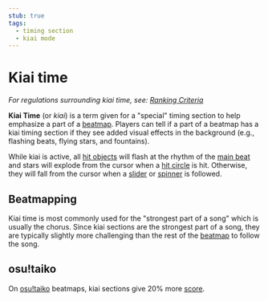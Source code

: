 ```yaml
---
stub: true
tags:
  - timing section
  - kiai mode
---
```


# Kiai time

*For regulations surrounding kiai time, see: [Ranking Criteria](/wiki/Ranking_Criteria)*

**Kiai Time** (or *kiai*) is a term given for a "special" timing section to help emphasize a part of a [beatmap](/wiki/Beatmap). Players can tell if a part of a beatmap has a kiai timing section if they see added visual effects in the background (e.g., flashing beats, flying stars, and fountains).

While kiai is active, all [hit objects](/wiki/Hit_object) will flash at the rhythm of the [main beat](/wiki/Beatmap_Editor/Timing) and stars will explode from the cursor when a [hit circle](/wiki/Hit_object/Hit_circle) is hit. Otherwise, they will fall from the cursor when a [slider](/wiki/Hit_object/Slider) or [spinner](/wiki/Hit_object/Slider) is followed.

## Beatmapping

Kiai time is most commonly used for the "strongest part of a song" which is usually the chorus. Since kiai sections are the strongest part of a song, they are typically slightly more challenging than the rest of the [beatmap](/wiki/Beatmap) to follow the song.

## osu!taiko

On [osu!taiko](/wiki/Game_Modes/osu!taiko) beatmaps, kiai sections give 20% more [score](/wiki/Score).

<!-- TODO: Add links -->
